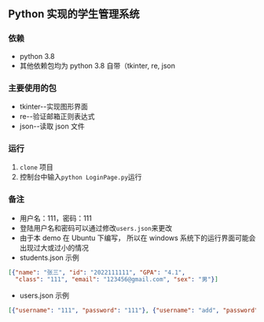 ## Python 实现的学生管理系统

### 依赖

- python 3.8
- 其他依赖包均为 python 3.8 自带（tkinter, re, json

### 主要使用的包
- tkinter--实现图形界面
- re--验证邮箱正则表达式
- json--读取 json 文件

### 运行

1. `clone` 项目
2. 控制台中输入`python LoginPage.py`运行

### 备注

- 用户名：111，密码：111
- 登陆用户名和密码可以通过修改`users.json`来更改
- 由于本 demo 在 Ubuntu 下编写， 所以在 windows 系统下的运行界面可能会出现过大或过小的情况
- students.json 示例
```json
[{"name": "张三", "id": "2022111111", "GPA": "4.1", 
  "class": "111", "email": "123456@gmail.com", "sex": "男"}]
```
- users.json 示例
```json
[{"username": "111", "password": "111"}, {"username": "add", "password": "123"}]
```